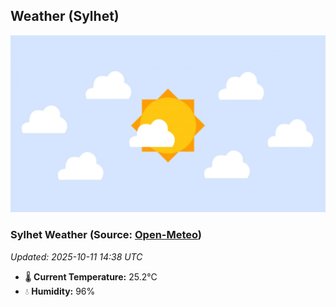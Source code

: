 ## Weather (Sylhet)
![](/weather.webp)
<!-- WEATHER-START -->
### Sylhet Weather (Source: [Open-Meteo](https://open-meteo.com))
_Updated: 2025-10-11 14:38 UTC_
* 🌡️ **Current Temperature:** 25.2°C
* 💧 **Humidity:** 96%
<!-- WEATHER-END -->







































































































































